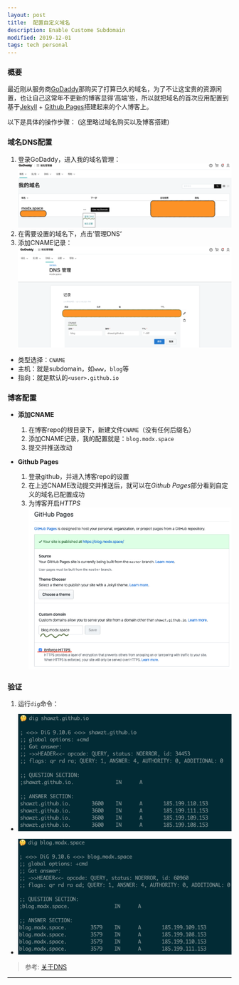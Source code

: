 ```yaml
---
layout: post
title:  配置自定义域名
description: Enable Custome Subdomain
modified: 2019-12-01
tags: tech personal
---
```


### 概要
最近刚从服务商[GoDaddy][1]那购买了打算已久的域名，为了不让这宝贵的资源闲置，也让自己这常年不更新的博客显得‘高端’些，所以就把域名的首次应用配置到基于[Jekyll][2] + [Github Pages][3]搭建起来的个人博客上。

以下是具体的操作步骤：
(这里略过域名购买以及博客搭建)

### 域名DNS配置
1. 登录GoDaddy，进入我的域名管理：![domain](/assets/images/domain.png)
2. 在需要设置的域名下，点击’管理DNS‘
3. 添加CNAME记录：![domain](/assets/images/dns-subdomain.png)
  + 类型选择：`CNAME`
  + 主机：就是subdomain，如`www`，`blog`等
  + 指向：就是默认的`<user>.github.io`

### 博客配置
+ __添加CNAME__   
  1. 在博客repo的根目录下，新建文件`CNAME`（没有任何后缀名）
  2. 添加CNAME记录，我的配置就是：`blog.modx.space`
  3. 提交并推送改动

+ __Github Pages__   
  1. 登录github，并进入博客repo的设置
  2. 在上述CNAME改动提交并推送后，就可以在*Github Pages*部分看到自定义的域名已配置成功
  3. 为博客开启*HTTPS*
  ![domain](/assets/images/github-pages.png)

### 验证
1. 运行`dig`命令：  
  + ![domain](/assets/images/dig-github-pages.png)

  + ![domain](/assets/images/dig-subdomain.png)

> 参考: [关于DNS][4]
---

[1]: https://godaddy.com/
[2]: http://jekyllrb.com/
[3]: https://pages.github.com/
[4]: /posts/what-is-dns
